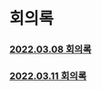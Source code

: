 # 회의록
### [2022.03.08 회의록](https://github.com/returnZ3RO/document/blob/main/meetting/20220308.md)
### [2022.03.11 회의록](https://github.com/returnZ3RO/document/blob/main/meetting/20220311.md)
